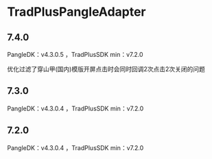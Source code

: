 # TradPlusPangleAdapter

## 7.4.0

PangleDK：v4.3.0.5 ，TradPlusSDK min：v7.2.0

优化过滤了穿山甲(国内)模版开屏点击时会同时回调2次点击2次关闭的问题

## 7.3.0

PangleDK：v4.3.0.4 ，TradPlusSDK min：v7.2.0

## 7.2.0

PangleDK：v4.3.0.4 ，TradPlusSDK min：v7.2.0